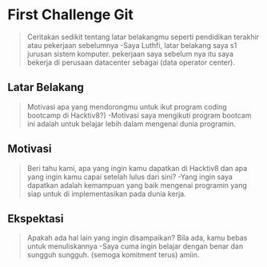 # First Challenge Git

> Ceritakan sedikit tentang latar belakangmu seperti pendidikan terakhir atau pekerjaan sebelumnya
-Saya Luthfi, latar belakang saya s1 jurusan sistem komputer. pekerjaan saya sebelum nya itu saya bekerja di perusaan datacenter sebagai (data operator center).
## Latar Belakang

> Motivasi apa yang mendorongmu untuk ikut program coding bootcamp di Hacktiv8?)
-Motivasi saya mengikuti program bootcam ini adalah untuk belajar lebih dalam mengenai dunia programin. 
## Motivasi

> Beri tahu kami, apa yang ingin kamu dapatkan di Hacktiv8 dan apa yang ingin kamu capai setelah lulus dari sini?
-Yang ingin saya dapatkan adalah kemampuan yang baik mengenai programin yang siap untuk di implementasikan pada dunia kerja.
## Ekspektasi

> Apakah ada hal lain yang ingin disampaikan? Bila ada, kamu bebas untuk menuliskannya
-Saya cuma ingin belajar dengan benar dan sungguh sungguh. (semoga komitment terus) amiin.
